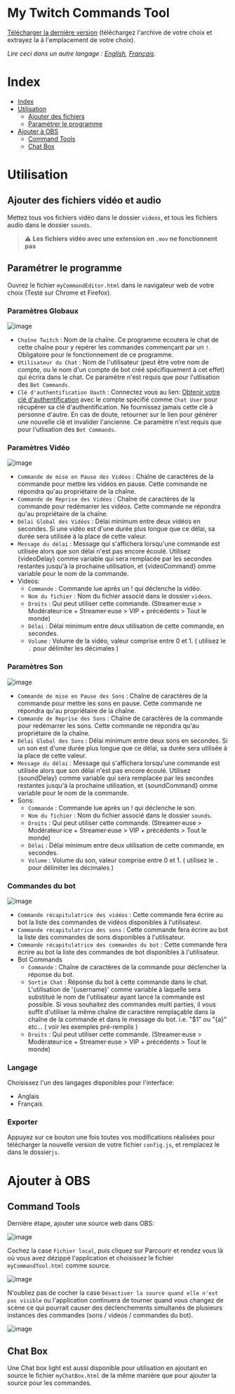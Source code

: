 # My Twitch Commands Tool
[Télécharger la dernière version](https://github.com/Revingbell/my-twitch-video-and-sound-commands/releases) (téléchargez l'archive de votre choix et extrayez la à l'emplacement de votre choix).  

*Lire ceci dans un autre langage : [English](README.md), [Français](README.fr.md).*

# Index
- [Index](#index)
- [Utilisation](#utilisation)
  - [Ajouter des fichiers](#ajouter-des-fichiers-vidéo-et-audio)
  - [Paramétrer le programme](#paramétrer-le-programme)
- [Ajouter à OBS](#ajouter-à-obs)
    - [Command Tools](#command-tools)
    - [Chat Box](#chat-box)
# Utilisation

## Ajouter des fichiers vidéo et audio
Mettez tous vos fichiers vidéo dans le dossier `videos`, et tous les fichiers audio dans le dossier `sounds`.
> :warning: **Les fichiers vidéo avec une extension en `.mov` ne fonctionnent pas**

## Paramétrer le programme
Ouvrez le fichier `myCommandEditor.html` dans le navigateur web de votre choix (Testé sur Chrome et Firefox).  

### Paramètres Globaux
![image](https://user-images.githubusercontent.com/17751686/130131488-1fc2e569-1fd7-470e-b5de-280b9478e79e.png)
- `Chaîne Twitch` : Nom de la chaîne. Ce programme ecoutera le chat de cette chaîne pour y repérer les commandes commençant par un `!`. Obligatoire pour le fonctionnement de ce programme.
- `Utilisateur du Chat` : Nom de l'utilisateur (peut être votre nom de compte, ou le nom d'un compte de bot créé spécifiquement à cet effet) qui écrira dans le chat. Ce paramètre n'est requis que pour l'utlisation des `Bot Commands`.
- `Clé d'authentification Oauth` : Connectez vous au lien: [Obtenir votre clé d'authentification](https://twitchapps.com/tmi/) avec le compte spécifié comme `Chat User` pour récupérer sa clé d'authentification. Ne fournissez jamais cette clé à personne d'autre. En cas de doute, retourner sur le lien pour générer une nouvelle clé et invalider l'ancienne. Ce paramètre n'est requis que pour l'utlisation des `Bot Commands`.

### Paramètres Vidéo
![image](https://user-images.githubusercontent.com/17751686/130762594-8b424941-ceb8-4b11-b947-5f693bb85705.png)
- `Commande de mise en Pause des Vidéos` : Chaîne de caractères de la commande pour mettre les vidéos en pause. Cette commande ne répondra qu'au propriétaire de la chaîne.
- `Commande de Reprise des Vidéos` : Chaîne de caractères de la commande pour redémarrer les vidéos. Cette commande ne répondra qu'au propriétaire de la chaîne.
- `Délai Global des Vidéos` : Délai minimum entre deux vidéos en secondes. Si une vidéo est d'une durée plus longue que ce délai, sa durée sera utilisée à la place de cette valeur.
- `Message du délai` : Message qui s'affichera lorsqu'une commande est utilisée alors que son délai n'est pas encore écoulé. Utilisez {videoDelay} comme variable qui sera remplacée par les secondes restantes jusqu'à la prochaine utilisation, et {videoCommand} omme variable pour le nom de la commande. 
- Videos:
  -  `Commande` : Commande lue après un ! qui déclenche la vidéo.
  -  `Nom du fichier` : Nom du fichier associé dans le dossier `videos`.
  -  `Droits` : Qui peut utiliser cette commande. (Streamer·euse > Modérateur·ice + Streamer·euse > VIP + précédents > Tout le monde) 
  -  `Délai` : Délai minimum entre deux utilisation de cette commande, en secondes.
  -  `Volume` : Volume de la vidéo, valeur comprise entre 0 et 1. ( utilisez le `.` pour délimiter les décimales )

### Paramètres Son
![image](https://user-images.githubusercontent.com/17751686/130762780-d58294f7-4793-444a-b8c9-5b3669564afd.png)
- `Commande de mise en Pause des Sons` : Chaîne de caractères de la commande pour mettre les sons en pause. Cette commande ne répondra qu'au propriétaire de la chaîne.
- `Commande de Reprise des Sons` : Chaîne de caractères de la commande pour redémarrer les sons. Cette commande ne répondra qu'au propriétaire de la chaîne.
- `Délai Global des Sons` : Délai minimum entre deux sons en secondes. Si un son est d'une durée plus longue que ce délai, sa durée sera utilisée à la place de cette valeur.
- `Message du délai` : Message qui s'affichera lorsqu'une commande est utilisée alors que son délai n'est pas encore écoulé. Utilisez {soundDelay} comme variable qui sera remplacée par les secondes restantes jusqu'à la prochaine utilisation, et {soundCommand} omme variable pour le nom de la commande.
- Sons:
  -  `Commande` : Commande lue après un ! qui déclenche le son.
  -  `Nom du fichier` : Nom du fichier associé dans le dossier `sounds`.
  -  `Droits` : Qui peut utiliser cette commande. (Streamer·euse > Modérateur·ice + Streamer·euse > VIP + précédents > Tout le monde) 
  -  `Délai` : Délai minimum entre deux utilisation de cette commande, en secondes.
  -  `Volume` : Volume du son, valeur comprise entre 0 et 1. ( utilisez le `.` pour délimiter les décimales )

### Commandes du bot
![image](https://user-images.githubusercontent.com/17751686/130763148-aa6ad67f-968b-4d21-a1f5-15074c4df6d5.png)
- `Commande récapitulatrice des vidéos` : Cette commande fera écrire au bot la liste des commandes de vidéos disponibles à l'utilisateur.
- `Commande récapitulatrice des sons` : Cette commande fera écrire au bot la liste des commandes de sons disponibles à l'utilisateur.
- `Commande récapitulatrice des commandes du bot` : Cette commande fera écrire au bot la liste des commandes de bot disponibles à l'utilisateur.
- Bot Commands
  -  `Commande` : Chaîne de caractères de la commande pour déclencher la réponse du bot.
  -  `Sortie Chat` : Réponse du bot à cette commande dans le chat. L'utilisation de '{username}' comme variable à laquelle sera substitué le nom de l'utilisateur ayant lancé la commande est possible. Si vous souhaitez des commandes multi parties, il vous suffit d'utiliser la même chaîne de caractère remplaçable dans la chaîne de la commande et dans le message du bot. i.e. "$1" ou "{a}" etc... ( voir les exemples pré-remplis )
  -  `Droits` : Qui peut utiliser cette commande. (Streamer·euse > Modérateur·ice + Streamer·euse > VIP + précédents > Tout le monde) 

### Langage
Choisissez l'un des langages disponibles pour l'interface:
- Anglais
- Français

### Exporter
Appuyez sur ce bouton une fois toutes vos modifications réalisées pour télécharger la nouvelle version de votre fichier `config.js`, et remplacez le dans le dossier`js`.

# Ajouter à OBS

## Command Tools
Dernière étape, ajouter une source web dans OBS:

![image](https://user-images.githubusercontent.com/17751686/129710382-8d28db74-6533-483c-9a7f-4137b4b3692e.png)

Cochez la case `Fichier local`, puis cliquez sur Parcourir et rendez vous là où vous avez dézippé l'application et choisissez le fichier `myCommandTool.html` comme source.

![image](https://user-images.githubusercontent.com/17751686/129711175-ba27df2a-8463-4950-9f2c-0e532b062b95.png)

N'oubliez pas de cocher la case `Désactiver la source quand elle n'est pas visible` ou l'application continuera de tourner quand vous changez de scène ce qui pourrait causer des déclenchements simultanés de plusieurs instances des commandes (sons / videos / commandes du bot).

![image](https://user-images.githubusercontent.com/17751686/129713447-1808933f-a8fa-4579-b7dc-da84cd497e3f.png)

## Chat Box
Une Chat box light est aussi disponible pour utilisation en ajoutant en source le fichier `myChatBox.html` de la même manière que pour ajouter la source pour les commandes.
